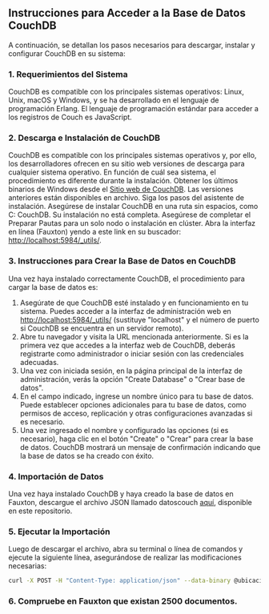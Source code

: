 ## Instrucciones para Acceder a la Base de Datos CouchDB

A continuación, se detallan los pasos necesarios para descargar, instalar y configurar CouchDB en su sistema:

### 1. Requerimientos del Sistema

CouchDB es compatible con los principales sistemas operativos: Linux, Unix, macOS y Windows, y se ha desarrollado en el lenguaje de programación Erlang. El lenguaje de programación estándar para acceder a los registros de Couch es JavaScript.

### 2. Descarga e Instalación de CouchDB

CouchDB es compatible con los principales sistemas operativos y, por ello, los desarrolladores ofrecen en su sitio web versiones de descarga para cualquier sistema operativo. En función de cuál sea sistema, el procedimiento es diferente durante la instalación. Obtener los últimos binarios de Windows desde el [Sitio web de CouchDB](https://couchdb.apache.org/). Las versiones anteriores están disponibles en archivo. Siga los pasos del asistente de instalación. Asegúrese de instalar CouchDB en una ruta sin espacios, como C: CouchDB. Su instalación no está completa. Asegúrese de completar el Preparar Pautas para un solo nodo o instalación en clúster. Abra la interfaz en línea (Fauxton) yendo a este link en su buscador: [http://localhost:5984/_utils/](http://localhost:5984/_utils/).

### 3. Instrucciones para Crear la Base de Datos en CouchDB

Una vez haya instalado correctamente CouchDB, el procedimiento para cargar la base de datos es:

1. Asegúrate de que CouchDB esté instalado y en funcionamiento en tu sistema. Puedes acceder a la interfaz de administración web en [http://localhost:5984/_utils/](http://localhost:5984/_utils/) (sustituye "localhost" y el número de puerto si CouchDB se encuentra en un servidor remoto).
2. Abre tu navegador y visita la URL mencionada anteriormente. Si es la primera vez que accedes a la interfaz web de CouchDB, deberás registrarte como administrador o iniciar sesión con las credenciales adecuadas.
3. Una vez con iniciada sesión, en la página principal de la interfaz de administración, verás la opción "Create Database" o "Crear base de datos".
4. En el campo indicado, ingrese un nombre único para tu base de datos. Puede establecer opciones adicionales para tu base de datos, como permisos de acceso, replicación y otras configuraciones avanzadas si es necesario.
5. Una vez ingresado el nombre y configurado las opciones (si es necesario), haga clic en el botón "Create" o "Crear" para crear la base de datos. CouchDB mostrará un mensaje de confirmación indicando que la base de datos se ha creado con éxito.

### 4. Importación de Datos

Una vez haya instalado CouchDB y haya creado la base de datos en Fauxton, descargue el archivo JSON llamado datoscouch [aquí](enlace-al-archivo-JSON-en-el-repositorio), disponible en este repositorio.

### 5. Ejecutar la Importación

Luego de descargar el archivo, abra su terminal o línea de comandos y ejecute la siguiente línea, asegurándose de realizar las modificaciones necesarias:

```bash
curl -X POST -H "Content-Type: application/json" --data-binary @ubicacion_del_documento_datoscouch.JSON_descargado -u usuario_con_el_que_configuro_couchdb:contraseña_con_la_que_configuro_couchdb http://localhost:5984/nombre_de_su_base_de_datos/_bulk_docs
```
### 6. Compruebe en Fauxton que existan 2500 documentos.

